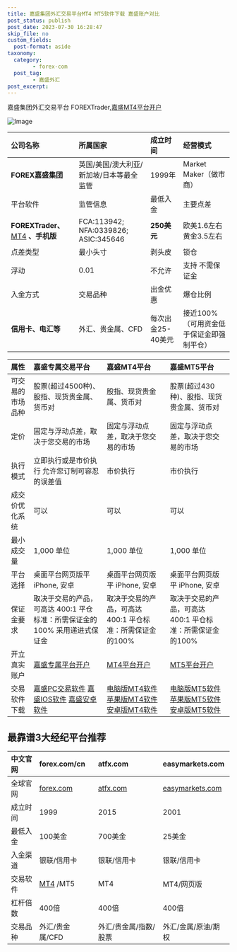 ```yaml
---
title: 嘉盛集团外汇交易平台MT4 MT5软件下载 嘉盛账户对比
post_status: publish
post_date: 2023-07-30 16:28:47
skip_file: no
custom_fields: 
  post-format: aside
taxonomy:
  category:
        - forex-com
  post_tag:
        - 嘉盛外汇
post_excerpt: 
---
```

嘉盛集团外汇交易平台 FOREXTrader,[嘉盛MT4平台开户](https://we.laowei8.com/go/forexcomchina)

![Image](https://cdn.fendou.la/tuoss/forexad01.png)

| 公司名称 | 所属国家 | 成立时间 | 经营模式 |
| :--- | :--- | :--- | :--- |
| **FOREX嘉盛集团** | 英国/美国/澳大利亚/新加坡/日本等最全监管 | 1999年 | Market Maker（做市商） |
| 平台软件 | 监管信息 | 最低入金 | 主要点差 |
| **FOREXTrader、** [MT4](https://download.mql5.com/cdn/web/metaquotes.software.corp/mt4/metatrader4.apk) **、手机版** | FCA:113942; NFA:0339826; ASIC:345646 | **250美元** | 欧美1.6左右 黄金3.5左右 |
| 点差类型 | 最小头寸 | 剥头皮 | 锁仓 |
| 浮动 | 0.01 | 不允许 | 支持 不需保证金 |
| 入金方式 | 交易品种 | 出金优惠 | 爆仓比例 |
| **信用卡、电汇等** | 外汇、贵金属、CFD | 每次出金25-40美元 | 接近100%（可用资金低于保证金即强制平仓） |

| 属性 | 嘉盛专属交易平台 | 嘉盛MT4平台 | 嘉盛MT5平台 |
| :--- | :--- | :--- | :--- |
| 可交易的市场品种 | 股票(超过4500种)、股指、现货贵金属、货币对 | 股指、现货贵金属、货币对 |  股票(超过430种)、股指、现货贵金属、货币对 |
| 定价 | 固定与浮动点差，取决于您交易的市场 | 固定与浮动点差，取决于您交易的市场 | 固定与浮动点差，取决于您交易的市场 |
| 执行模式 | 立即执行或是市价执行 允许您订制可容忍的误差值 | 市价执行 | 市价执行 |
| 成交价优化系统 | 可以 | 可以 | 可以 |
| 最小成交量 | 1,000 单位 | 1,000 单位 | 1,000 单位 |
| 平台选择 | 桌面平台网页版平 iPhone, 安卓 | 桌面平台网页版平 iPhone, 安卓 | 桌面平台网页版平 iPhone, 安卓 |
| 保证金要求 | 取决于交易的产品，可高达 400:1 平仓标准：所需保证金的100% 采用递进式保证金 | 取决于交易的产品，可高达 400:1 平仓标准：所需保证金的100% | 取决于交易的产品，可高达 400:1 平仓标准：所需保证金的100% |
| 开立真实账户 | [嘉盛专属平台开户](https://application.dengluzh.com/cn/step/1?ibcode=JIAW) | [MT4平台开户](https://application.dengluzh.com/cn-meta/step/1?ibcode=JIAWMT) | [MT5平台开户](https://application.dengluzh.com/cn-mt5-partner/step/1?ibcode=JIAWMT5) |
| 交易软件下载 |   [嘉盛PC交易软件](https://download.efxnow.com/forex/pro/FOREX.comSetup.exe)    [嘉盛IOS软件](https://itunes.apple.com/cn/app/forex-com/id1300506717)   [嘉盛安卓软件](https://www.jsjt-global.com/zh-cn/~/media/forex/files/support/forexat.apk) |   [电脑版MT4软件](http://download.efxnow.com/mt/Global/CN/forexcomglobalcn4setup.exe)   [苹果版MT4软件](https://itunes.apple.com/cn/app/metatrader-4/id496212596?mt=8)    [安卓版MT4软件](https://www.jsjt-global.com/zh-cn/~/media/forex/files/support/metatrader4-app.apk) |   [电脑版MT5软件](http://www.forexchinese.com/Downloads/MT5/forexcomglobalcn5setup.exe)   [苹果版MT5软件](https://itunes.apple.com/cn/app/metatrader-5-forex-stocks/id413251709)    [安卓版MT5软件](https://download.mql5.com/cdn/web/metaquotes.software.corp/mt5/metatrader5.apk) |

## 最靠谱3大经纪平台推荐

| 中文官网 | forex.com/cn | atfx.com | easymarkets.com |
| :--- | :--- | :--- | :--- |
| 全球官网 | [forex.com](https://www.ssgg.net/go/forexcom/) | [atfx.com](https://www.ssgg.net/go/atfx-cn/) | [easymarkets.com](https://www.ssgg.net/go/easymarket/) |
| 成立时间 | 1999 | 2015 | 2001 |
| 最低入金 | 100美金 | 700美金 | 25美金 |
| 入金渠道 | 银联/信用卡 | 银联/信用卡 | 银联/信用卡 |
| 交易软件 | [MT4](https://download.mql5.com/cdn/web/metaquotes.software.corp/mt4/metatrader4.apk) /MT5 | MT4 | MT4/网页版 |
| 杠杆倍数 | 400倍 | 400倍 | 400倍 |
| 交易品种 | 外汇/贵金属/CFD | 外汇/贵金属/指数/股票 | 外汇/金属/原油/期权 |